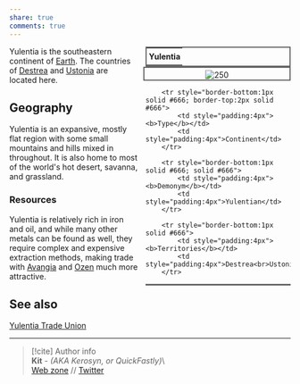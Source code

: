 ```yaml
---  
share: true  
comments: true  
---  
```

<div style="float:right; clear:right; width:260px; margin:0 0 0 14; border-collapse:collapse">  
  <table style="float:right; clear:right; width:260px; margin:0 0 0 14; border:2px solid #666; line-height:1.5; border-collapse:collapse; font-size:smaller">  
	<tr>  
		<th colspan="2" style="border-bottom:2px solid #666; font-size:larger; padding:4px; text-align:center">Yulentia</th>  
	</tr></table>  
  </div>  
  
  <span align="center" style="float:right; clear:right; width:260px; margin:0 0 0 14; padding:4 0 0 0; border:2px solid #666; border-collapse:collapse">![250](Yulentia%20(Continent).jpg)</span>  
  
  <div style="float:right; clear:right; width:260px; margin:0 0 0 14; border-collapse:collapse">  
    <table style="float:right; clear:right; width:260px; margin:0 0 7 14; border:2px solid #666; border-top:1px solid #666; line-height:1.5; border-collapse:collapse; font-size:smaller">  
    
		<tr style="border-bottom:1px solid #666; border-top:2px solid #666">  
			<td style="padding:4px"><b>Type</b></td>  
			<td style="padding:4px">Continent</td>  
		</tr>  
    
		<tr style="border-bottom:1px solid #666; solid #666">  
			<td style="padding:4px"><b>Demonym</b></td>  
			<td style="padding:4px">Yulentian</td>  
		</tr>  
    
		<tr style="border-bottom:1px solid #666">  
			<td style="padding:4px"><b>Territories</b></td>  
			<td style="padding:4px">Destrea<br>Ustonia</td>  
		</tr>  
  
  </table>  
</div>  
  
Yulentia is the southeastern continent of [Earth](./Earth). The countries of [Destrea](./Destrea/Destrea) and [Ustonia](./Ustonia/Ustonia) are located here.  
  
## Geography  
  
Yulentia is an expansive, mostly flat region with some small mountains and hills mixed in throughout. It is also home to most of the world's hot desert, savanna, and grassland.  
  
### Resources  
  
Yulentia is relatively rich in iron and oil, and while many other metals can be found as well, they require complex and expensive extraction methods, making trade with [Avangia](./Avangia) and [Ozen](./Ozen) much more attractive.  
  
## See also  
  
[Yulentia Trade Union](../Organizations/Yulentia%20Trade%20Union)  
  
-----  
> [!cite] Author info  
> **Kit** - *(AKA Kerosyn, or QuickFastly)*\  
> [Web zone](https://kitabe.link) // [Twitter](https://twitter.com/Kerosyn_)